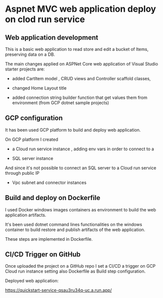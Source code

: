 # Aspnet MVC web application deploy on clod run service 



## Web application development 



This is a basic web application to read store and edit a bucket of Items, preserving data on a DB.



The main changes applied on ASPNet Core web application of Visual Studio starter projects are:

* added CartItem model , CRUD views and Controller scaffold classes,

* changed Home Layout title

* added connection string builder function that get values them from environment (from GCP dotnet sample projects)



## GCP configuration



It has been used GCP platform to build and deploy web application.



On GCP platform I created

* a Cloud run service instance , adding env vars in order to connect to a

* SQL server instance 

And since it's not possible to connect an SQL server to a Cloud run service through public IP 

* Vpc subnet and connector instances



## Build and deploy on Dockerfile



I used Docker windows images containers as environment to build the web application artifacts.



It's been used dotnet command lines functionalities on the windows container to build restore and publish artifacts of the web application.



These steps are implemented in Dockerfile.



## CI/CD Trigger on GitHub 



Once uploaded the project on a GitHub repo I set a CI/CD a trigger on GCP Cloud run instance setting also Dockerfile as Build step configuration.




Deployed web application:

https://quickstart-service-qsau3ru34q-uc.a.run.app/
